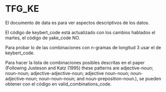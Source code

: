 # TFG_KE

El documento de data es para ver aspectos descriptivos de los datos.

El código de keybert_code está actualizado con los cambios hablados el martes, el código de yake_code NO.

Para probar lo de las combinaciones con n-gramas de longitud 3 usar el de keybert_code.

Para hacer la lista de combinaciones posibles descritas en el paper (Following Justeson and Katz (1995) these patterns are adjective-noun; 
noun-noun; adjective-adjective-noun; adjective noun-noun; noun-adjective-noun; noun-noun-noun; and noun-preposition-noun.), se pueden obtener con el código en valid_combinations_code.

